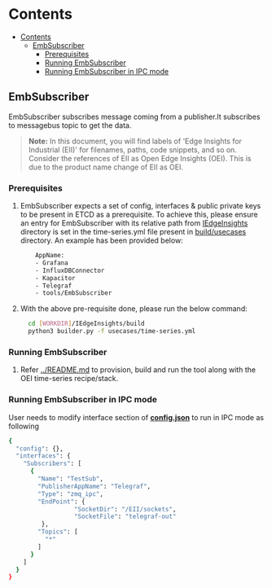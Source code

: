 # Contents

- [Contents](#contents)
  - [EmbSubscriber](#embsubscriber)
    - [Prerequisites](#prerequisites)
    - [Running EmbSubscriber](#running-embsubscriber)
    - [Running EmbSubscriber in IPC mode](#running-embsubscriber-in-ipc-mode)

## EmbSubscriber

EmbSubscriber subscribes message coming from a publisher.It subscribes to messagebus topic to get the data.

>**Note:** In this document, you will find labels of 'Edge Insights for Industrial (EII)' for filenames, paths, code snippets, and so on. Consider the references of EII as Open Edge Insights (OEI). This is due to the product name change of EII as OEI.

### Prerequisites

1. EmbSubscriber expects a set of config, interfaces & public private keys to be present in ETCD as a prerequisite.
    To achieve this, please ensure an entry for EmbSubscriber with its relative path from [IEdgeInsights](../../) directory is set in the time-series.yml file present in [build/usecases](https://github.com/open-edge-insights/eii-core/tree/master/build/usecases) directory. An example has been provided below:

    ```sh
        AppName:
        - Grafana
        - InfluxDBConnector
        - Kapacitor
        - Telegraf
        - tools/EmbSubscriber
    ```

2. With the above pre-requisite done, please run the below command:

    ```sh
      cd [WORKDIR]/IEdgeInsights/build
      python3 builder.py -f usecases/time-series.yml
    ```

### Running EmbSubscriber

1. Refer [../README.md](https://github.com/open-edge-insights/eii-core/blob/master/README.md) to provision, build and run the tool along with the OEI time-series recipe/stack.

### Running EmbSubscriber in IPC mode

User needs to modify interface section of **[config.json](./config.json)** to run in IPC mode as following

```sh
{
  "config": {},
  "interfaces": {
    "Subscribers": [
      {
        "Name": "TestSub",
        "PublisherAppName": "Telegraf",
        "Type": "zmq_ipc",
        "EndPoint": {
                  "SocketDir": "/EII/sockets",
                  "SocketFile": "telegraf-out"
         },
        "Topics": [
          "*"
        ]
      }
    ]
  }
}
```
